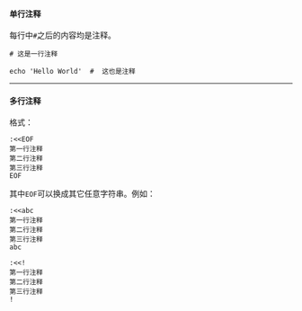 #### 单行注释

每行中`#`之后的内容均是注释。

```
# 这是一行注释

echo 'Hello World'  #  这也是注释
```

***

#### 多行注释

格式：
```
:<<EOF
第一行注释
第二行注释
第三行注释
EOF
```

其中`EOF`可以换成其它任意字符串。例如：
```
:<<abc
第一行注释
第二行注释
第三行注释
abc

:<<!
第一行注释
第二行注释
第三行注释
!
```